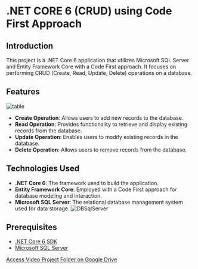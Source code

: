 # .NET CORE 6 (CRUD) using Code First Approach 

## Introduction

This project is a .NET Core 6 application that utilizes Microsoft SQL Server and Entity Framework Core with a Code First approach. It focuses on performing CRUD (Create, Read, Update, Delete) operations on a database.

## Features
![table](https://github.com/HashirSaudKhan/ASP.NET-Core-6-Projects/assets/93030144/148d9ebf-f406-4635-8e4c-5413e5df9b8b)
- **Create Operation**: Allows users to add new records to the database.
- **Read Operation**: Provides functionality to retrieve and display existing records from the database.
- **Update Operation**: Enables users to modify existing records in the database.
- **Delete Operation**: Allows users to remove records from the database.

## Technologies Used

- **.NET Core 6**: The framework used to build the application.
- **Entity Framework Core**: Employed with a Code First approach for database modeling and interaction.
- **Microsoft SQL Server**: The relational database management system used for data storage.
  ![DBSqlServer](https://github.com/HashirSaudKhan/ASP.NET-Core-6-Projects/assets/93030144/ea201e96-a956-49ea-ba5e-b43a4064bbef)
  
## Prerequisites

- [.NET Core 6 SDK](https://dotnet.microsoft.com/download/dotnet/6.0)
- [Microsoft SQL Server](https://www.microsoft.com/en-us/sql-server/sql-server-downloads)

[Access Video Project Folder on Google Drive](https://drive.google.com/drive/folders/1XCTj0rLegEmoBkBGMM_9IFETymoCOT5r)

